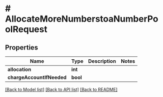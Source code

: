 # # AllocateMoreNumberstoaNumberPoolRequest

## Properties

Name | Type | Description | Notes
------------ | ------------- | ------------- | -------------
**allocation** | **int** |  |
**chargeAccountIfNeeded** | **bool** |  |

[[Back to Model list]](../../README.md#models) [[Back to API list]](../../README.md#endpoints) [[Back to README]](../../README.md)

